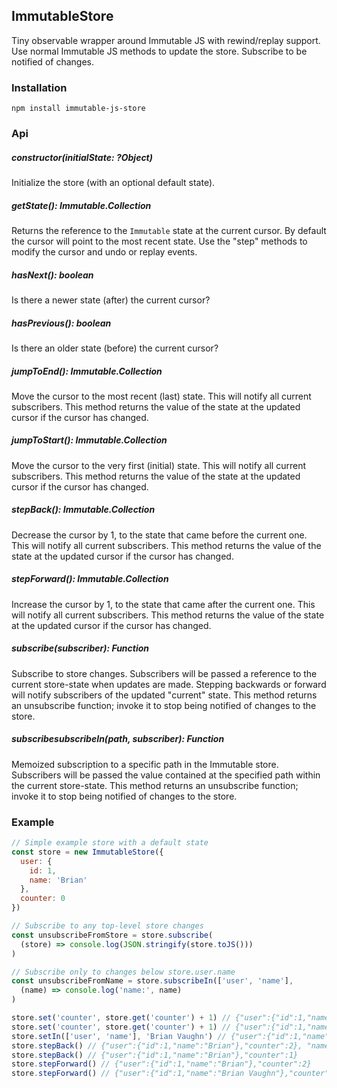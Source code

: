 ImmutableStore
-----
Tiny observable wrapper around Immutable JS with rewind/replay support.
Use normal Immutable JS methods to update the store.
Subscribe to be notified of changes.

### Installation
```
npm install immutable-js-store
```

### Api

##### constructor(initialState: ?Object)
Initialize the store (with an optional default state).

##### getState(): Immutable.Collection
Returns the reference to the `Immutable` state at the current cursor.
By default the cursor will point to the most recent state.
Use the "step" methods to modify the cursor and undo or replay events.

##### hasNext(): boolean
Is there a newer state (after) the current cursor?

##### hasPrevious(): boolean
Is there an older state (before) the current cursor?

##### jumpToEnd(): Immutable.Collection
Move the cursor to the most recent (last) state.
This will notify all current subscribers.
This method returns the value of the state at the updated cursor if the cursor has changed.

##### jumpToStart(): Immutable.Collection
Move the cursor to the very first (initial) state.
This will notify all current subscribers.
This method returns the value of the state at the updated cursor if the cursor has changed.

##### stepBack(): Immutable.Collection
Decrease the cursor by 1, to the state that came before the current one.
This will notify all current subscribers.
This method returns the value of the state at the updated cursor if the cursor has changed.

##### stepForward(): Immutable.Collection
Increase the cursor by 1, to the state that came after the current one.
This will notify all current subscribers.
This method returns the value of the state at the updated cursor if the cursor has changed.

##### subscribe(subscriber): Function
Subscribe to store changes.
Subscribers will be passed a reference to the current store-state when updates are made.
Stepping backwards or forward will notify subscribers of the updated "current" state.
This method returns an unsubscribe function; invoke it to stop being notified of changes to the store.

##### subscribesubscribeIn(path, subscriber): Function
Memoized subscription to a specific path in the Immutable store.
Subscribers will be passed the value contained at the specified path within the current store-state.
This method returns an unsubscribe function; invoke it to stop being notified of changes to the store.

### Example
```js
// Simple example store with a default state
const store = new ImmutableStore({
  user: {
    id: 1,
    name: 'Brian'
  },
  counter: 0
})

// Subscribe to any top-level store changes
const unsubscribeFromStore = store.subscribe(
  (store) => console.log(JSON.stringify(store.toJS()))
)

// Subscribe only to changes below store.user.name
const unsubscribeFromName = store.subscribeIn(['user', 'name'],
  (name) => console.log('name:', name)
)

store.set('counter', store.get('counter') + 1) // {"user":{"id":1,"name":"Brian"},"counter":1}
store.set('counter', store.get('counter') + 1) // {"user":{"id":1,"name":"Brian"},"counter":2}
store.setIn(['user', 'name'], 'Brian Vaughn') // {"user":{"id":1,"name":"Brian Vaughn"},"counter":2}, "name: Brian Vaughn"
store.stepBack() // {"user":{"id":1,"name":"Brian"},"counter":2}, "name: Brian"
store.stepBack() // {"user":{"id":1,"name":"Brian"},"counter":1}
store.stepForward() // {"user":{"id":1,"name":"Brian"},"counter":2}
store.stepForward() // {"user":{"id":1,"name":"Brian Vaughn"},"counter":2}, "name: Brian Vaughn"
```
